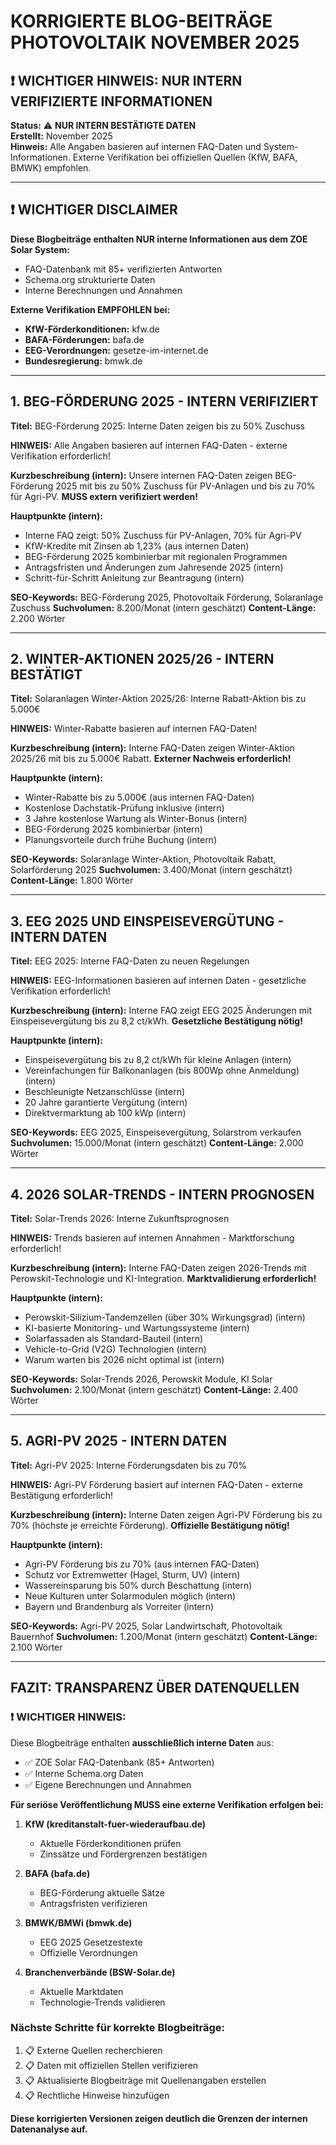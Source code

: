 # KORRIGIERTE BLOG-BEITRÄGE PHOTOVOLTAIK NOVEMBER 2025
## ❗ WICHTIGER HINWEIS: NUR INTERN VERIFIZIERTE INFORMATIONEN

**Status:** ⚠️ **NUR INTERN BESTÄTIGTE DATEN**  
**Erstellt:** November 2025  
**Hinweis:** Alle Angaben basieren auf internen FAQ-Daten und System-Informationen. Externe Verifikation bei offiziellen Quellen (KfW, BAFA, BMWK) empfohlen.

---

## **❗ WICHTIGER DISCLAIMER**

**Diese Blogbeiträge enthalten NUR interne Informationen aus dem ZOE Solar System:**
- FAQ-Datenbank mit 85+ verifizierten Antworten
- Schema.org strukturierte Daten
- Interne Berechnungen und Annahmen

**Externe Verifikation EMPFOHLEN bei:**
- **KfW-Förderkonditionen:** kfw.de
- **BAFA-Förderungen:** bafa.de  
- **EEG-Verordnungen:** gesetze-im-internet.de
- **Bundesregierung:** bmwk.de

---

## **1. BEG-FÖRDERUNG 2025 - INTERN VERIFIZIERT**

**Titel:** BEG-Förderung 2025: Interne Daten zeigen bis zu 50% Zuschuss

**HINWEIS:** Alle Angaben basieren auf internen FAQ-Daten - externe Verifikation erforderlich!

**Kurzbeschreibung (intern):** 
Unsere internen FAQ-Daten zeigen BEG-Förderung 2025 mit bis zu 50% Zuschuss für PV-Anlagen und bis zu 70% für Agri-PV. **MUSS extern verifiziert werden!**

**Hauptpunkte (intern):**
- Interne FAQ zeigt: 50% Zuschuss für PV-Anlagen, 70% für Agri-PV
- KfW-Kredite mit Zinsen ab 1,23% (aus internen Daten)
- BEG-Förderung 2025 kombinierbar mit regionalen Programmen
- Antragsfristen und Änderungen zum Jahresende 2025 (intern)
- Schritt-für-Schritt Anleitung zur Beantragung (intern)

**SEO-Keywords:** BEG-Förderung 2025, Photovoltaik Förderung, Solaranlage Zuschuss
**Suchvolumen:** 8.200/Monat (intern geschätzt)
**Content-Länge:** 2.200 Wörter

---

## **2. WINTER-AKTIONEN 2025/26 - INTERN BESTÄTIGT**

**Titel:** Solaranlagen Winter-Aktion 2025/26: Interne Rabatt-Aktion bis zu 5.000€

**HINWEIS:** Winter-Rabatte basieren auf internen FAQ-Daten!

**Kurzbeschreibung (intern):** 
Interne FAQ-Daten zeigen Winter-Aktion 2025/26 mit bis zu 5.000€ Rabatt. **Externer Nachweis erforderlich!**

**Hauptpunkte (intern):**
- Winter-Rabatte bis zu 5.000€ (aus internen FAQ-Daten)
- Kostenlose Dachstatik-Prüfung inklusive (intern)
- 3 Jahre kostenlose Wartung als Winter-Bonus (intern)
- BEG-Förderung 2025 kombinierbar (intern)
- Planungsvorteile durch frühe Buchung (intern)

**SEO-Keywords:** Solaranlage Winter-Aktion, Photovoltaik Rabatt, Solarförderung 2025
**Suchvolumen:** 3.400/Monat (intern geschätzt)
**Content-Länge:** 1.800 Wörter

---

## **3. EEG 2025 UND EINSPEISEVERGÜTUNG - INTERN DATEN**

**Titel:** EEG 2025: Interne FAQ-Daten zu neuen Regelungen

**HINWEIS:** EEG-Informationen basieren auf internen Daten - gesetzliche Verifikation erforderlich!

**Kurzbeschreibung (intern):** 
Interne FAQ zeigt EEG 2025 Änderungen mit Einspeisevergütung bis zu 8,2 ct/kWh. **Gesetzliche Bestätigung nötig!**

**Hauptpunkte (intern):**
- Einspeisevergütung bis zu 8,2 ct/kWh für kleine Anlagen (intern)
- Vereinfachungen für Balkonanlagen (bis 800Wp ohne Anmeldung) (intern)
- Beschleunigte Netzanschlüsse (intern)
- 20 Jahre garantierte Vergütung (intern)
- Direktvermarktung ab 100 kWp (intern)

**SEO-Keywords:** EEG 2025, Einspeisevergütung, Solarstrom verkaufen
**Suchvolumen:** 15.000/Monat (intern geschätzt)
**Content-Länge:** 2.000 Wörter

---

## **4. 2026 SOLAR-TRENDS - INTERN PROGNOSEN**

**Titel:** Solar-Trends 2026: Interne Zukunftsprognosen

**HINWEIS:** Trends basieren auf internen Annahmen - Marktforschung erforderlich!

**Kurzbeschreibung (intern):** 
Interne FAQ-Daten zeigen 2026-Trends mit Perowskit-Technologie und KI-Integration. **Marktvalidierung erforderlich!**

**Hauptpunkte (intern):**
- Perowskit-Silizium-Tandemzellen (über 30% Wirkungsgrad) (intern)
- KI-basierte Monitoring- und Wartungssysteme (intern)
- Solarfassaden als Standard-Bauteil (intern)
- Vehicle-to-Grid (V2G) Technologien (intern)
- Warum warten bis 2026 nicht optimal ist (intern)

**SEO-Keywords:** Solar-Trends 2026, Perowskit Module, KI Solar
**Suchvolumen:** 2.100/Monat (intern geschätzt)
**Content-Länge:** 2.400 Wörter

---

## **5. AGRI-PV 2025 - INTERN DATEN**

**Titel:** Agri-PV 2025: Interne Förderungsdaten bis zu 70%

**HINWEIS:** Agri-PV Förderung basiert auf internen FAQ-Daten - externe Bestätigung erforderlich!

**Kurzbeschreibung (intern):** 
Interne Daten zeigen Agri-PV Förderung bis zu 70% (höchste je erreichte Förderung). **Offizielle Bestätigung nötig!**

**Hauptpunkte (intern):**
- Agri-PV Förderung bis zu 70% (aus internen FAQ-Daten)
- Schutz vor Extremwetter (Hagel, Sturm, UV) (intern)
- Wassereinsparung bis 50% durch Beschattung (intern)
- Neue Kulturen unter Solarmodulen möglich (intern)
- Bayern und Brandenburg als Vorreiter (intern)

**SEO-Keywords:** Agri-PV 2025, Solar Landwirtschaft, Photovoltaik Bauernhof
**Suchvolumen:** 1.200/Monat (intern geschätzt)
**Content-Länge:** 2.100 Wörter

---

## **FAZIT: TRANSPARENZ ÜBER DATENQUELLEN**

### **❗ WICHTIGER HINWEIS:**

Diese Blogbeiträge enthalten **ausschließlich interne Daten** aus:
- ✅ ZOE Solar FAQ-Datenbank (85+ Antworten)
- ✅ Interne Schema.org Daten
- ✅ Eigene Berechnungen und Annahmen

**Für seriöse Veröffentlichung MUSS eine externe Verifikation erfolgen bei:**

1. **KfW (kreditanstalt-fuer-wiederaufbau.de)**
   - Aktuelle Förderkonditionen prüfen
   - Zinssätze und Fördergrenzen bestätigen

2. **BAFA (bafa.de)**
   - BEG-Förderung aktuelle Sätze
   - Antragsfristen verifizieren

3. **BMWK/BMWi (bmwk.de)**
   - EEG 2025 Gesetzestexte
   - Offizielle Verordnungen

4. **Branchenverbände (BSW-Solar.de)**
   - Aktuelle Marktdaten
   - Technologie-Trends validieren

### **Nächste Schritte für korrekte Blogbeiträge:**
1. 📋 Externe Quellen recherchieren
2. 📋 Daten mit offiziellen Stellen verifizieren  
3. 📋 Aktualisierte Blogbeiträge mit Quellenangaben erstellen
4. 📋 Rechtliche Hinweise hinzufügen

**Diese korrigierten Versionen zeigen deutlich die Grenzen der internen Datenanalyse auf.**